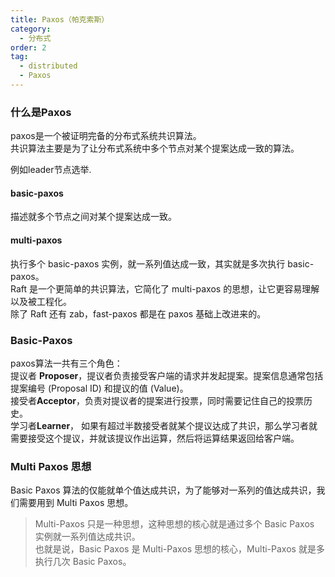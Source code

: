 ```yaml
---
title: Paxos（帕克索斯）
category:
  - 分布式
order: 2
tag:
  - distributed
  - Paxos
---
```


### 什么是Paxos  
paxos是一个被证明完备的分布式系统共识算法。  
共识算法主要是为了让分布式系统中多个节点对某个提案达成一致的算法。  

例如leader节点选举.  

#### basic-paxos
描述就多个节点之间对某个提案达成一致。  

#### multi-paxos
执行多个 basic-paxos 实例，就一系列值达成一致，其实就是多次执行 basic-paxos。  
Raft 是一个更简单的共识算法，它简化了 multi-paxos 的思想，让它更容易理解以及被工程化。  
除了 Raft 还有 zab，fast-paxos 都是在 paxos 基础上改进来的。  


### Basic-Paxos
paxos算法一共有三个角色：   
提议者 **Proposer**，提议者负责接受客户端的请求并发起提案。提案信息通常包括提案编号 (Proposal ID) 和提议的值 (Value)。  
接受者**Acceptor**，负责对提议者的提案进行投票，同时需要记住自己的投票历史。   
学习者**Learner**， 如果有超过半数接受者就某个提议达成了共识，那么学习者就需要接受这个提议，并就该提议作出运算，然后将运算结果返回给客户端。    

### Multi Paxos 思想
Basic Paxos 算法的仅能就单个值达成共识，为了能够对一系列的值达成共识，我们需要用到 Multi Paxos 思想。      
> Multi-Paxos 只是一种思想，这种思想的核心就是通过多个 Basic Paxos 实例就一系列值达成共识。  
> 也就是说，Basic Paxos 是 Multi-Paxos 思想的核心，Multi-Paxos 就是多执行几次 Basic Paxos。




